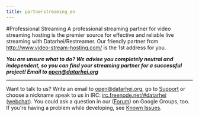 ```yaml
---
title: partnerstreaming_en
---
```

#Professional Streaming
A professional streaming partner for video streaming hosting is the premier source for effective and reliable live streaming with Datarhei/Restreamer. Our friendly partner from <a href=" http://www.video-stream-hosting.com/" target="_blank"> http://www.video-stream-hosting.com/</a> is the 1st address for you. 

***You are unsure what to do? We advise you completely neutral and independent, so you can find your streaming partner for a successful project! Email to open@datarhei.org***

---
Want to talk to us? Write an email to <a href="mailto:open@datarhei.org?subject=Datarhei/Restreamer">open@datarhei.org</a>, go to [Support](../support.html) or choose a nickname speak to us in IRC: <a href="irc://irc.freenode.net#piwik">irc.freenode.net/#datarhei</a> (<a target= "_blank" href="https://webchat.freenode.net/?channels=datarhei">webchat</a>). You could ask a question in our (<a target= "_blank" href="https://groups.google.com/forum/#!forum/datarhei">Forum</a>) on Google Groups, too. If you're having a problem while developing, see <a target= "_blank" href="https://github.com/datarhei/restreamer/issues">Known Issues</a>.